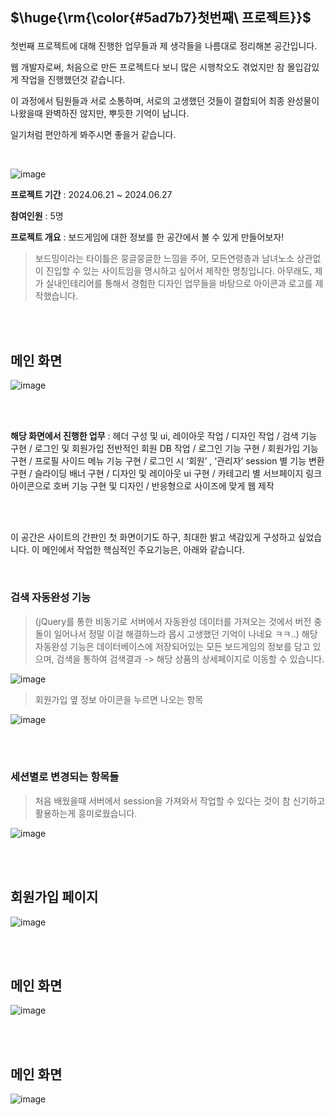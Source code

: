 ## <p>$\huge{\rm{\color{#5ad7b7}첫번째\ 프로젝트}}$</p>

첫번째 프로젝트에 대해 진행한 업무들과 제 생각들을 나름대로 정리해본 공간입니다.

웹 개발자로써, 처음으로 만든 프로젝트다 보니 많은 시행착오도 겪었지만 참 몰입감있게 작업을 진행했던것 같습니다.

이 과정에서 팀원들과 서로 소통하며, 서로의 고생했던 것들이 결합되어 최종 완성물이 나왔을때 완벽하진 않지만, 뿌듯한 기억이 납니다.

일기처럼 편안하게 봐주시면 좋을거 같습니다.

<br/>

![image](https://github.com/user-attachments/assets/270486cf-e687-4137-86ed-ae8fe48c428e)

**프로젝트 기간** : 2024.06.21 ~ 2024.06.27

**참여인원** : 5명

**프로젝트 개요** : 보드게임에 대한 정보를 한 공간에서 볼 수 있게 만들어보자!
<br/>

> 보드밍이라는 타이틀은 뭉글뭉글한 느낌을 주어, 모든연령층과 남녀노소 상관없이 진입할 수 있는 사이트임을 명시하고 싶어서 제작한 명칭입니다.
> 아무래도, 제가 실내인테리어를 통해서 경험한 디자인 업무들을 바탕으로 아이콘과 로고를 제작했습니다.

<br/><br/>
## 메인 화면
![image](https://github.com/user-attachments/assets/d485ebcd-0bb9-4f93-a831-6dcc7caeb2d5)

<br/><br/>

**해당 화면에서 진행한 업무** : 헤더 구성 및 ui, 레이아웃 작업 / 디자인 작업 / 검색 기능 구현 / 로그인 및 회원가입 전반적인 회원 DB 작업 / 로그인 기능 구현 / 회원가입 기능 구현 / 프로필 사이드 메뉴 기능 구현 / 로그인 시 ‘회원’ , ‘관리자’ session 별 기능 변환 구현 / 슬라이딩 배너 구현 / 디자인 및 레이아웃 ui 구현 / 카테고리 별 서브페이지 링크 아이콘으로 호버 기능 구현 및 디자인 / 반응형으로 사이즈에 맞게 웹 제작
 
<br/><br/>

이 공간은 사이트의 간판인 첫 화면이기도 하구, 최대한 밝고 색감있게 구성하고 싶었습니다. 이 메인에서 작업한 핵심적인 주요기능은, 아래와 같습니다.

<br/>

### 검색 자동완성 기능

> (jQuery를 통한 비동기로 서버에서 자동완성 데이터를 가져오는 것에서 버전 충돌이 일어나서 정말 이걸 해결하느라 몹시 고생했던 기억이 나네요 ㅋㅋ..)
> 해당 자동완성 기능은 데이터베이스에 저장되어있는 모든 보드게임의 정보를 담고 있으며, 검색을 통하여 검색결과 -> 해당 상품의 상세페이지로 이동할 수 있습니다.

![image](https://github.com/user-attachments/assets/c032f577-6fb1-492f-885d-329542fd4cae)

> 회원가입 옆 정보 아이콘을 누르면 나오는 항목

![image](https://github.com/user-attachments/assets/06cb8cd4-a6bc-4d79-adaf-8aacb78dd610)


<br/><br/>

### 세션별로 변경되는 항목들

> 처음 배웠을때 서버에서 session을 가져와서 작업할 수 있다는 것이 참 신기하고 활용하는게 흥미로웠습니다.

![image](https://github.com/user-attachments/assets/77f72908-807f-4566-aa30-bfd21157d5df)

<br/><br/>

## 회원가입 페이지
![image](https://github.com/user-attachments/assets/4775f3ff-84d7-48ff-9b86-c2da1643af35)



<br/><br/>

## 메인 화면
![image](https://github.com/user-attachments/assets/d485ebcd-0bb9-4f93-a831-6dcc7caeb2d5)

<br/><br/>

## 메인 화면
![image](https://github.com/user-attachments/assets/d485ebcd-0bb9-4f93-a831-6dcc7caeb2d5)
